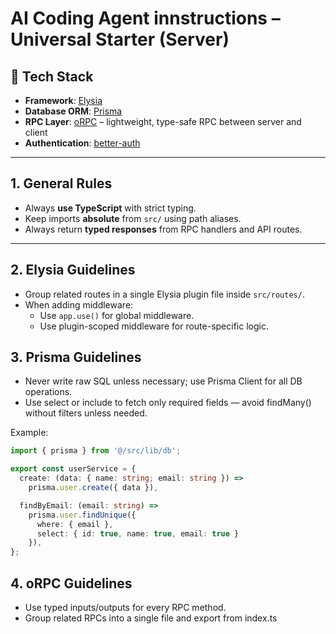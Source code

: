 # AI Coding Agent innstructions – Universal Starter (Server)

## 📌 Tech Stack
- **Framework**: [Elysia](https://elysiajs.com/)
- **Database ORM**: [Prisma](https://www.prisma.io/)
- **RPC Layer**: [oRPC](https://orpc.dev/) – lightweight, type-safe RPC between server and client
- **Authentication**: [better-auth](https://better-auth.vercel.app/)

---

## 1. General Rules
- Always **use TypeScript** with strict typing.
- Keep imports **absolute** from `src/` using path aliases.
- Always return **typed responses** from RPC handlers and API routes.

---

## 2. Elysia Guidelines
- Group related routes in a single Elysia plugin file inside `src/routes/`.
- When adding middleware:
  - Use `app.use()` for global middleware.
  - Use plugin-scoped middleware for route-specific logic.

## 3. Prisma Guidelines
- Never write raw SQL unless necessary; use Prisma Client for all DB operations.
- Use select or include to fetch only required fields — avoid findMany() without filters unless needed.

Example:

```typescript
import { prisma } from '@/src/lib/db';

export const userService = {
  create: (data: { name: string; email: string }) =>
    prisma.user.create({ data }),

  findByEmail: (email: string) =>
    prisma.user.findUnique({
      where: { email },
      select: { id: true, name: true, email: true }
    }),
};
```

## 4. oRPC Guidelines
- Use typed inputs/outputs for every RPC method.
- Group related RPCs into a single file and export from index.ts